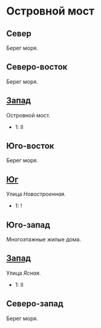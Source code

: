 # Островной мост

## Север

Берег моря.

## Северо-восток

Берег моря.

## [Запад](./580150.md)

Островной мост.

* 1:    II

## Юго-восток

Берег моря.

## [Юг](./550160.md)

Улица *Новостроенная*.

* 1:    !

## Юго-запад

Многоэтажные жилые дома.

## [Запад](./530150.md)

Улица *Ясная*.

* 1:    II

## Северо-запад

Берег моря.
